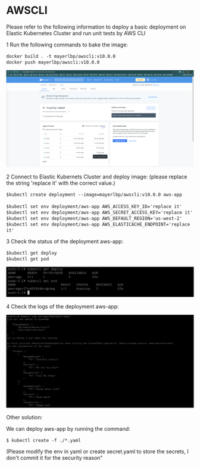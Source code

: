 # AWSCLI

Please refer to the following information to deploy a basic deployment on Elastic Kubernetes Cluster and run unit tests by AWS CLI

1 Run the following commands to bake the image:

    docker build . -t mayerlbp/awscli:v10.0.0
    docker push mayerlbp/awscli:v10.0.0
  
![alt text](https://github.com/mayerll/AWSCLI/blob/main/image/pic5.png?raw=true)

2 Connect to Elastic Kubernets Cluster and deploy image:
(please replace the string 'replace it' with the correct value.)

    $kubectl create deployment --image=mayerlbp/awscli:v10.0.0 aws-app

    $kubectl set env deployment/aws-app AWS_ACCESS_KEY_ID='replace it' 
    $kubectl set env deployment/aws-app AWS_SECRET_ACCESS_KEY='replace it'
    $kubectl set env deployment/aws-app AWS_DEFAULT_REGION='us-west-2' 
    $kubectl set env deployment/aws-app AWS_ELASTICACHE_ENDPOINT='replace it' 
    
3 Check the status of the deployment aws-app:

    $kubectl get deploy
    $kubectl get pod
    
![alt text](https://github.com/mayerll/AWSCLI/blob/main/image/pic6.png?raw=true)

4 Check the logs of the deployment aws-app:

![alt text](https://github.com/mayerll/AWSCLI/blob/main/image/pic7.png?raw=true)

Other solution:

We can deploy aws-app by running the command:

    $ kubectl create -f ./*.yaml
    
(Please modify the env in yaml or create secret.yaml to store the secrets, I don't commit it for the security reason" 
    

